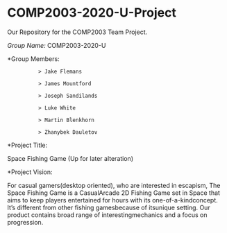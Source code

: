 # COMP2003-2020-U-Project
Our Repository for the COMP2003 Team Project.

*Group Name:* COMP2003-2020-U

*Group Members: 

              > Jake Flemans
              
              > James Mountford
              
              > Joseph Sandilands
              
              > Luke White
              
              > Martin Blenkhorn
              
              > Zhanybek Dauletov
              
*Project Title: 

Space Fishing Game (Up for later alteration)

*Project Vision: 

For casual gamers(desktop oriented), who are interested in escapism, The Space Fishing Game is a CasualArcade 2D Fishing Game set in Space that aims to keep players entertained for hours with its one-of-a-kindconcept. It’s different from other fishing gamesbecause of itsunique setting. Our product contains broad range of interestingmechanics and a focus on progression.
